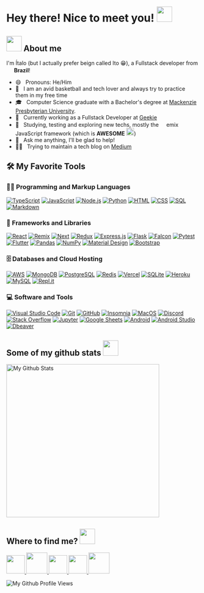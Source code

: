 <h1>Hey there! Nice to meet you! <img src="https://emojis.slackmojis.com/emojis/images/1643516091/21142/meow_bongotap.gif?1643516091" width="40" /></h1>

<h2><img src="https://emojis.slackmojis.com/emojis/images/1641578819/51091/pikachu_wave.gif?1641578819" width="40" /> About me</h3>
<p>I'm Ítalo (but I actually prefer beign called Ito 😁), a Fullstack developer from <img width="16" src="https://cdn-icons-png.flaticon.com/512/3909/3909370.png" /> <b>Brazil</b>!</p>

- 😄 &nbsp; Pronouns: He/Him
- 🤔 &nbsp; I am an avid basketball and tech lover and always try to practice them in my free time
- 🎓 &nbsp; Computer Science graduate with a Bachelor's degree at <a href="https://www.mackenzie.br/en/undergraduate-programs/sao-paulo-higienopolis/computer-science" target="_blank">Mackenzie Presbyterian University</a>.
- 💼 &nbsp; Currently working as a Fullstack Developer at <a href="https://www.geekie.com.br">Geekie</a>
- 🌱 &nbsp; Studying, testing and exploring new techs, mostly the <img width="16" src="https://cdn.jsdelivr.net/npm/simple-icons@v9/icons/remix.svg" />emix JavaScript framework (which is <b>AWESOME</b> <img src="https://emojis.slackmojis.com/emojis/images/1643516090/21130/meow_heart1.png?1643516090" width="20" />)
- 💬 &nbsp; Ask me anything, I'll be glad to help!
- 👨‍💻 &nbsp; Trying to maintain a tech blog on <a href="https://medium.com/@itossauro" target="_blank">Medium</a>

<h2>🛠️ My Favorite Tools</h2>
<h3>👨‍💻 Programming and Markup Languages</h3>
<p>
    <a href="https://github.com/search?q=user%itodevio+language%3AtypeScript"><img alt="TypeScript" src="https://img.shields.io/badge/TypeScript-007ACC.svg?logo=typescript&logoColor=white"></a>
    <a href="https://github.com/search?q=user%3itodevio+language%3Ajavascript"><img alt="JavaScript" src="https://img.shields.io/badge/JavaScript-F7DF1E.svg?logo=javascript&logoColor=black"></a>
    <a href="https://github.com/search?q=user%3itodevio+language%3Ajavascript"><img alt="Node.js" src="https://img.shields.io/badge/Node.js-43853D.svg?logo=node.js&logoColor=white"></a>
    <a href="https://github.com/search?q=user%3itodevio+language%3Apython"><img alt="Python" src="https://img.shields.io/badge/Python-14354C.svg?logo=python&logoColor=white"></a>
    <a href="https://github.com/search?q=user%3itodevio+language%3Ahtml"><img alt="HTML" src="https://img.shields.io/badge/HTML-E34F26.svg?logo=html5&logoColor=white"></a>
    <a href="https://github.com/search?q=user%3itodevio+language%3Acss"><img alt="CSS" src="https://img.shields.io/badge/CSS-1572B6.svg?logo=css3&logoColor=white"></a>
    <a href="https://github.com/search?q=user%3itodevio+language%3Asql"><img alt="SQL" src="https://custom-icon-badges.demolab.com/badge/SQL-025E8C.svg?logo=database&logoColor=white"></a>
    <a href="https://github.com/search?q=user%3itodevio+language%3Amarkdown"><img alt="Markdown" src="https://img.shields.io/badge/Markdown-000000.svg?logo=markdown&logoColor=white"></a>
</p>

<h3>🧰 Frameworks and Libraries</h3>

<p>
    <a href="#"><img alt="React" src="https://img.shields.io/badge/React-20232a.svg?logo=react&logoColor=%2361DAFB"></a>
    <a href="#"><img alt="Remix" src="https://img.shields.io/badge/Remix-000000.svg?logo=remix&logoColor=%2white"></a>
    <a href="#"><img alt="Next" src="https://img.shields.io/badge/Next-white.svg?logo=nextdotjs&logoColor=%23000000"></a>
    <a href="#"><img alt="Redux" src="https://img.shields.io/badge/Redux-764abc.svg?logo=redux&logoColor=%23white"></a>
    <a href="#"><img alt="Express.js" src="https://img.shields.io/badge/Express.js-404d59.svg?logo=express&logoColor=white"></a>
    <a href="#"><img alt="Flask" src="https://img.shields.io/badge/Flask-000000.svg?logo=flask&logoColor=white"></a>
    <a href="#"><img alt="Falcon" src="https://img.shields.io/badge/Falcon-000000.svg?logo=falcon&logoColor=%2white"></a>
    <a href="#"><img alt="Pytest" src="https://img.shields.io/badge/Pytest-0A9EDC.svg?logo=pytest&logoColor=white"></a>
    <a href="#"><img alt="Flutter" src="https://img.shields.io/badge/Flutter-0553B1.svg?logo=flutter&logoColor=%2white"></a>
    <a href="#"><img alt="Pandas" src="https://img.shields.io/badge/Pandas-150458.svg?logo=pandas&logoColor=white"></a>
    <a href="#"><img alt="NumPy" src="https://img.shields.io/badge/Numpy-013243.svg?logo=numpy&logoColor=white"></a>
    <a href="#"><img alt="Material Design" src="https://img.shields.io/badge/Material%20Design-0081CB.svg?logo=material-design&logoColor=white"></a>
    <a href="#"><img alt="Bootstrap" src="https://img.shields.io/badge/Bootstrap-7952B3.svg?logo=bootstrap&logoColor=white"></a>
</p>

<h3>🗄️ Databases and Cloud Hosting</h3>

<p>
    <a href="#"><img alt="AWS" src ="https://img.shields.io/badge/AWS-ff9900.svg?logo=aws&logoColor=white"></a>
    <a href="#"><img alt="MongoDB" src ="https://img.shields.io/badge/MongoDB-4ea94b.svg?logo=mongodb&logoColor=white"></a>
    <a href="#"><img alt="PostgreSQL" src ="https://img.shields.io/badge/PostgreSQL-316192.svg?logo=postgresql&logoColor=white"></a>
    <a href="#"><img alt="Redis" src="https://img.shields.io/badge/Redis-D82C20.svg?logo=redis&logoColor=white"></a>
    <a href="#"><img alt="Vercel" src="https://img.shields.io/badge/Vercel-000000.svg?logo=vercel&logoColor=white"></a>
    <a href="#"><img alt="SQLite" src ="https://img.shields.io/badge/SQLite-07405e.svg?logo=sqlite&logoColor=white"></a>
    <a href="#"><img alt="Heroku" src="https://img.shields.io/badge/Heroku-430098.svg?logo=heroku&logoColor=white"></a>
    <a href="#"><img alt="MySQL" src="https://img.shields.io/badge/MySQL-00f.svg?logo=mysql&logoColor=white"></a>
    <a href="#"><img alt="Repl.it" src="https://img.shields.io/badge/Repl.it-0D101E.svg?logo=Replit&logoColor=white"></a>
</p>

<h3>💻 Software and Tools</h3>

<p>
    <a href="#"><img alt="Visual Studio Code" src="https://img.shields.io/badge/Visual%20Studio%20Code-0078d7.svg?logo=visual-studio-code&logoColor=white"></a>
    <a href="#"><img alt="Git" src="https://img.shields.io/badge/Git-F05033.svg?logo=git&logoColor=white"></a>
    <a href="#"><img alt="GitHub" src="https://img.shields.io/badge/GitHub-8034A9.svg?logo=github&logoColor=white"></a>
    <a href="#"><img alt="Insomnia" src="https://img.shields.io/badge/Insomnia-51087E.svg?logo=insomnia&logoColor=white"></a>
    <a href="#"><img alt="MacOS" src="https://img.shields.io/badge/MacOS-white.svg?logo=apple&logoColor=000000"></a>
    <a href="#"><img alt="Discord" src="https://img.shields.io/badge/-Discord-5865F2.svg?logo=discord&logoColor=white"></a>
    <a href="#"><img alt="Stack Overflow" src="https://img.shields.io/badge/Stack%20Overflow-FE7A16?logo=stack-overflow&logoColor=white"></a>
    <a href="#"><img alt="Jupyter" src="https://img.shields.io/badge/Jupyter-F37626.svg?logo=Jupyter&logoColor=white"></a>
    <a href="#"><img alt="Google Sheets" src="https://img.shields.io/badge/Sheets-34A853.svg?logo=google%20sheets&logoColor=white"></a>
    <a href="#"><img alt="Android" src="https://img.shields.io/badge/Android-3DDC84?logo=android&logoColor=white"></a>
    <a href="#"><img alt="Android Studio" src="https://img.shields.io/badge/Android%20Studio-008678.svg?logo=android-studio&logoColor=white"></a>
    <a href="#"><img alt="Dbeaver" src="https://custom-icon-badges.demolab.com/badge/-Dbeaver-372923?logo=dbeaver-mono&logoColor=white"></a>
</p>


<h2>Some of my github stats <img src="https://emojis.slackmojis.com/emojis/images/1665051119/61583/vibe-rabbit.gif?1665051119" width="40" /></h2>
<img src="https://github-readme-stats.vercel.app/api/top-langs/?username=itodevio&layout=donut&theme=radical&title_color=268bd2&size_weight=0.5&count_weight=0.5&hide=java" width="400" alt="My Github Stats" />

<h2>Where to find me? <img src="https://emojis.slackmojis.com/emojis/images/1687194397/66712/perry_looking.png?1687194397" width="40" /></h2>
<a href="https://www.linkedin.com/in/italodev/" target="_blank">
  <img src="https://cdn.icon-icons.com/icons2/555/PNG/512/linkedin_icon-icons.com_53609.png" width="48px" height="48px">
</a>
<a href="https://medium.com/@itossauro/" target="_blank" >
  <img src="https://cdn.icon-icons.com/icons2/1584/PNG/512/3721675-medium_108052.png" width="55px" height="55px">
</a>
<a href="https://twitter.com/itossauro_" target="_blank" >
  <img src="https://cdn.icon-icons.com/icons2/1211/PNG/512/1491579542-yumminkysocialmedia22_83078.png" width="48px" height="48px">
</a>
<a href="https://www.instagram.com/itossauro/" target="_blank" >
  <img src="https://cdn.icon-icons.com/icons2/1753/PNG/512/iconfinder-social-media-applications-3instagram-4102579_113804.png" width="48px" height="48px">
</a>
<a href="mailto:italoaa99@gmail.com" target="_blank" >
  <img src="https://cdn.icon-icons.com/icons2/272/PNG/512/Gmail_29991.png" width="55px" height="55px">
</a>

<p align="left"> <img src="https://komarev.com/ghpvc/?username=itodevio" alt="My Github Profile Views" /> </p>

